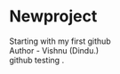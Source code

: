 # Newproject
Starting with my first github 
<br>
Author - Vishnu (Dindu.)
<br> 
github  testing .


